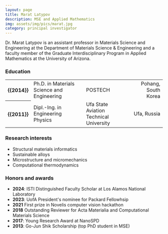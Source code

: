 ```yaml
---
layout: page
title: Marat Latypov
description: MSE and Applied Mathematics
img: assets/img/pics/marat.jpg
category: principal investigator
---
```


Dr. Marat Latypov is an assistant professor in Materials Science and Engineering at the Department of Materials Science & Engineering and a faculty member of the Graduate Interdisciplinary Program in Applied Mathematics at the University of Arizona. 

### Education

<div class="table-responsive">
    <table class="table table-sm table-borderless">
        <tr>
            <th scope="row">{{2014}}</th>
            <td>Ph.D. in Materials Science and Engineering</td>
            <td>POSTECH</td>
            <td align ="right">Pohang, South Korea</td>
        </tr>
        <tr>
            <th scope="row">{{2011}}</th>
            <td>Dipl.-Ing. in Engineering Physics</td>
            <td>Ufa State Aviation Technical University</td>
            <td align ="right">Ufa, Russia</td>
        </tr>
    </table>
</div>

### Research interests

- Structural materials informatics
- Sustainable alloys
- Microstructure and micromechanics
- Computational thermodynamics

### Honors and awards 

- **2024**: ISTI Distinguished Faculty Scholar at Los Alamos National Laboratory
- **2023**: UofA President's nominee for Packard Fellowhsip
- **2021** First prize in Novelis computer vision hackathon
- **2018** Outstanding Reviewer for Acta Materialia and Computational Materials Science
- **2017**: Young Research Award at NanoSPD 
- **2013**: Go-Jun Shik Scholarship (top PhD student in MSE)
